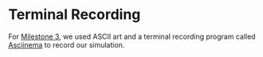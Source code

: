 # Terminal Recording

For [Milestone 3](../mi3/README.md), we used ASCII art and a terminal recording program called [Asciinema](https://asciinema.org/) to record our simulation.
